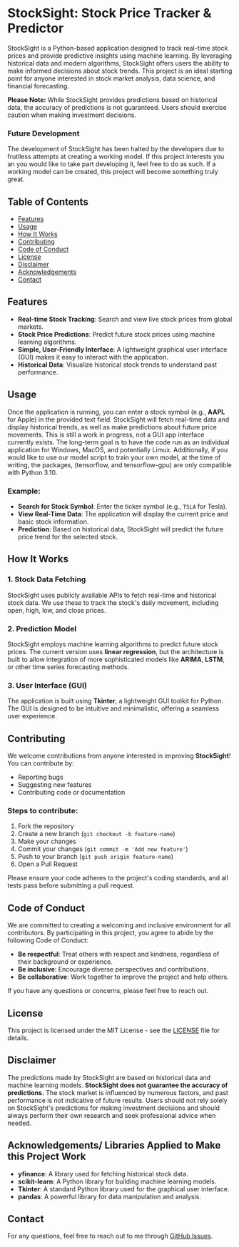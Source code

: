 # StockSight: Stock Price Tracker & Predictor

StockSight is a Python-based application designed to track real-time stock prices and provide predictive insights using machine learning. By leveraging historical data and modern algorithms, StockSight offers users the ability to make informed decisions about stock trends. This project is an ideal starting point for anyone interested in stock market analysis, data science, and financial forecasting.

**Please Note:** While StockSight provides predictions based on historical data, the accuracy of predictions is not guaranteed. Users should exercise caution when making investment decisions.

### Future Development
The development of StockSight has been halted by the developers due to frutiless attempts at creating a working model. If this project interests you an you would like to take part developing it, feel free to do as such. If a working model can be created, this project will become something truly great.

## Table of Contents

- [Features](#features)
- [Usage](#usage)
- [How It Works](#how-it-works)
- [Contributing](#contributing)
- [Code of Conduct](#code-of-conduct)
- [License](#license)
- [Disclaimer](#disclaimer)
- [Acknowledgements](#acknowledgements)
- [Contact](#contact)

## Features

- **Real-time Stock Tracking**: Search and view live stock prices from global markets.
- **Stock Price Predictions**: Predict future stock prices using machine learning algorithms.
- **Simple, User-Friendly Interface**: A lightweight graphical user interface (GUI) makes it easy to interact with the application.
- **Historical Data**: Visualize historical stock trends to understand past performance.

## Usage

Once the application is running, you can enter a stock symbol (e.g., **AAPL** for Apple) in the provided text field. StockSight will fetch real-time data and display historical trends, as well as make predictions about future price movements. This is still a work in progress, not a GUI app interface currently exists. The long-term goal is to have the code run as an individual application for Windows, MacOS, and potentially Limux. Additionally, if you would like to use our model script to train your own model, at the time of writing, the packages, (tensorflow, and tensorflow-gpu) are only compatible with Python 3.10.

### Example:

- **Search for Stock Symbol**: Enter the ticker symbol (e.g., `TSLA` for Tesla).
- **View Real-Time Data**: The application will display the current price and basic stock information.
- **Prediction**: Based on historical data, StockSight will predict the future price trend for the selected stock.

## How It Works

### 1. **Stock Data Fetching**

StockSight uses publicly available APIs to fetch real-time and historical stock data. We use these to track the stock's daily movement, including open, high, low, and close prices.

### 2. **Prediction Model**

StockSight employs machine learning algorithms to predict future stock prices. The current version uses **linear regression**, but the architecture is built to allow integration of more sophisticated models like **ARIMA**, **LSTM**, or other time series forecasting methods.

### 3. **User Interface (GUI)**

The application is built using **Tkinter**, a lightweight GUI toolkit for Python. The GUI is designed to be intuitive and minimalistic, offering a seamless user experience.

## Contributing

We welcome contributions from anyone interested in improving **StockSight**! You can contribute by:

- Reporting bugs
- Suggesting new features
- Contributing code or documentation

### Steps to contribute:

1. Fork the repository
2. Create a new branch (`git checkout -b feature-name`)
3. Make your changes
4. Commit your changes (`git commit -m 'Add new feature'`)
5. Push to your branch (`git push origin feature-name`)
6. Open a Pull Request

Please ensure your code adheres to the project's coding standards, and all tests pass before submitting a pull request.

## Code of Conduct

We are committed to creating a welcoming and inclusive environment for all contributors. By participating in this project, you agree to abide by the following Code of Conduct:

- **Be respectful**: Treat others with respect and kindness, regardless of their background or experience.
- **Be inclusive**: Encourage diverse perspectives and contributions.
- **Be collaborative**: Work together to improve the project and help others.

If you have any questions or concerns, please feel free to reach out.

## License

This project is licensed under the MIT License - see the [LICENSE](LICENSE) file for details.

## Disclaimer

The predictions made by StockSight are based on historical data and machine learning models. **StockSight does not guarantee the accuracy of predictions.** The stock market is influenced by numerous factors, and past performance is not indicative of future results. Users should not rely solely on StockSight's predictions for making investment decisions and should always perform their own research and seek professional advice when needed.

## Acknowledgements/ Libraries Applied to Make this Project Work

- **yfinance**: A library used for fetching historical stock data.
- **scikit-learn**: A Python library for building machine learning models.
- **Tkinter**: A standard Python library used for the graphical user interface.
- **pandas**: A powerful library for data manipulation and analysis.

## Contact

For any questions, feel free to reach out to me through [GitHub Issues](https://github.com/RyanLatimer/StockSight/issues).
